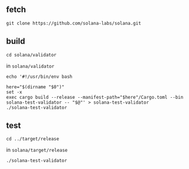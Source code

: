 ## fetch
```
git clone https://github.com/solana-labs/solana.git
```

## build
```
cd solana/validator
```
in ```solana/validator```

```
echo '#!/usr/bin/env bash

here="$(dirname "$0")"
set -x
exec cargo build --release --manifest-path="$here"/Cargo.toml --bin solana-test-validator -- "$@"' > solana-test-validator
./solana-test-validator

```

## test
```
cd ../target/release
```
in ```solana/target/release```

```
./solana-test-validator
```
